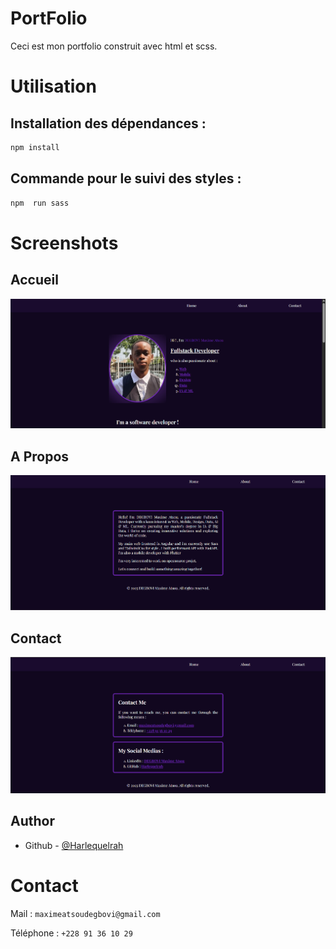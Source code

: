 # PortFolio

Ceci est mon portfolio construit avec html et scss.

# Utilisation

## Installation des dépendances :

```cmd
npm install
```

## Commande pour le suivi des styles :

```cmd
npm  run sass
```

# Screenshots

## Accueil

![HomePage](screenshots/home-page.png)

## A Propos

![AboutPage](screenshots/about-page.png)

## Contact

![ContactPage](screenshots/contact-page.png)

## Author

- Github - [@Harlequelrah](https://github.com/Harlequelrah)

# Contact

Mail : `maximeatsoudegbovi@gmail.com`

Téléphone : `+228 91 36 10 29`

